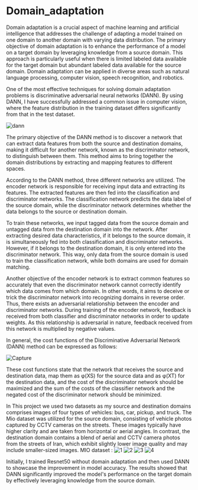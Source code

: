 # Domain_adaptation
Domain adaptation is a crucial aspect of machine learning and artificial intelligence that addresses the challenge of adapting a model trained on one domain to another domain with varying data distribution. The primary objective of domain adaptation is to enhance the performance of a model on a target domain by leveraging knowledge from a source domain. This approach is particularly useful when there is limited labeled data available for the target domain but abundant labeled data available for the source domain. Domain adaptation can be applied in diverse areas such as natural language processing, computer vision, speech recognition, and robotics.

One of the most effective techniques for solving domain adaptation problems is discriminative adversarial neural networks (DANN). By using DANN, I have successfully addressed a common issue in computer vision, where the feature distribution in the training dataset differs significantly from that in the test dataset. 

![dann](https://github.com/alirezaghrb1999/Domain_adaptation/assets/46087111/5af52cee-8f0a-452b-b985-7290c223940a?classes=caption "discriminative adversarial neural networks arcitecture")

The primary objective of the DANN method is to discover a network that can extract data features from both the source and destination domains, making it difficult for another network, known as the discriminator network, to distinguish between them. This method aims to bring together the domain distributions by extracting and mapping features to different spaces.

According to the DANN method, three different networks are utilized. The encoder network is responsible for receiving input data and extracting its features. The extracted features are then fed into the classification and discriminator networks. The classification network predicts the data label of the source domain, while the discriminator network determines whether the data belongs to the source or destination domain.

To train these networks, we input tagged data from the source domain and untagged data from the destination domain into the network. After extracting desired data characteristics, if it belongs to the source domain, it is simultaneously fed into both classification and discriminator networks. However, if it belongs to the destination domain, it is only entered into the discriminator network. This way, only data from the source domain is used to train the classification network, while both domains are used for domain matching.

Another objective of the encoder network is to extract common features so accurately that even the discriminator network cannot correctly identify which data comes from which domain. In other words, it aims to deceive or trick the discriminator network into recognizing domains in reverse order. Thus, there exists an adversarial relationship between the encoder and discriminator networks. During training of the encoder network, feedback is received from both classifier and discriminator networks in order to update weights. As this relationship is adversarial in nature, feedback received from this network is multiplied by negative values.

In general, the cost functions of the Discriminative Adversarial Network (DANN) method can be expressed as follows:

![Capture](https://github.com/alirezaghrb1999/Domain_adaptation/assets/46087111/09c62b59-76d9-4721-9019-b252aa580c45)

These cost functions state that the network that receives the source and destination data, map them as φ(XS) for the source data and as φ(XT) for the destination data, and the cost of the discriminator network should be maximized and the sum of the costs of the classifier network and the negated cost of the discriminator network should be minimized.

In This project we used two datasets as my source and destination domains comprises images of four types of vehicles: bus, car, pickup, and truck. The Mio dataset was utilized for the source domain, consisting of vehicle photos captured by CCTV cameras on the streets. These images typically have higher clarity and are taken from horizontal or aerial angles. In contrast, the destination domain contains a blend of aerial and CCTV camera photos from the streets of Iran, which exhibit slightly lower image quality and may include smaller-sized images.
MIO dataset :
![1](https://github.com/alirezaghrb1999/Domain_adaptation/assets/46087111/e78ab6ae-7293-4f6c-abd3-0de34cdb6585)
![2](https://github.com/alirezaghrb1999/Domain_adaptation/assets/46087111/f3ff01d7-23f3-42b5-b7ec-287d9d3a3104)
![3](https://github.com/alirezaghrb1999/Domain_adaptation/assets/46087111/28bbeb96-95fe-4e9a-a9e4-8a799975442c)
![4](https://github.com/alirezaghrb1999/Domain_adaptation/assets/46087111/a3626f27-3015-4dbc-a725-fdefc3d9deb4)


Initially, I trained Resnet50 without domain adaptation and then used DANN to showcase the improvement in model accuracy. The results showed that DANN significantly improved the model's performance on the target domain by effectively leveraging knowledge from the source domain.

